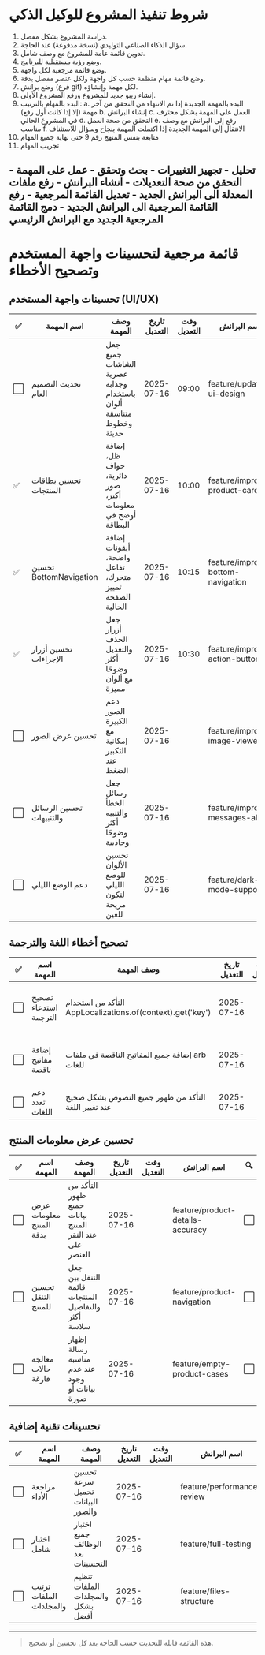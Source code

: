 # شروط تنفيذ المشروع للوكيل الذكي

1. دراسة المشروع بشكل مفصل.
2. سؤال الذكاء الصناعي التوليدي (نسخة مدفوعة) عند الحاجة.
3. تدوين قائمة عامة للمشروع مع وصف شامل.
4. وضع رؤية مستقبلية للبرنامج.
5. وضع قائمة مرجعية لكل واجهة.
6. وضع قائمة مهام منظمة حسب كل واجهة ولكل عنصر مفصل بدقة.
7. وضع برانش (فرع git) لكل مهمة وإنشاؤه.
8. إنشاء ريبو جديد للمشروع ورفع المشروع الأولي.
9. البدء بالمهام بالترتيب:
   a. البدء بالمهمة الجديدة إذا تم الانتهاء من التحقق من آخر مهمة (إلا إذا كانت أول رفع)
   b. إنشاء البرانش
   c. العمل على المهمة بشكل محترف في المشروع الحالي
   d. التحقق من صحة العمل
   e. رفع إلى البرانش مع وصف مناسب
   f. الانتقال إلى المهمة الجديدة إذا اكتملت المهمة بنجاح وسؤال للاستئناف
10. متابعة بنفس المنهج رقم 9 حتى نهاية جميع المهام
11. تجريب المهام

تحليل - تجهيز التغييرات - بحث وتحقق - عمل على المهمة - التحقق من صحة التعديلات - انشاء البرانش - رفع ملفات المعدلة الى البرانش الجديد - تعديل القائمة المرجعية - رفع القائمة المرجعية الى البرانش الجديد - دمج القائمة المرجعية الجديد مع البرانش الرئيسي 
---

# قائمة مرجعية لتحسينات واجهة المستخدم وتصحيح الأخطاء

## تحسينات واجهة المستخدم (UI/UX)
| ✅  | اسم المهمة                | وصف المهمة                                                        | تاريخ التعديل         | وقت التعديل | اسم البرانش                        | 🔍 | 🛠️ | ⚙️                                         | ملاحظات إضافية |
| -- | ------------------------ | ----------------------------------------------------------------- | --------------------- | ----------- | ----------------------------------- | -- | --- | ------------------------------------------ | -------------- |
| ⬜️ | تحديث التصميم العام      | جعل جميع الشاشات عصرية وجذابة باستخدام ألوان متناسقة وخطوط حديثة   | 2025-07-16            | 09:00       | feature/update-ui-design            | ⬜️ | ⬜️  | استخدام Material 3 وThemeData الحديثة      |                 |
| ✅ | تحسين بطاقات المنتجات    | إضافة ظل، حواف دائرية، صور أكبر، معلومات أوضح في البطاقة          | 2025-07-16            | 10:00       | feature/improve-product-cards       | ✅ | ✅  | Card مع elevation وClipRRect                | تم التنفيذ والتحقق |
| ✅ | تحسين BottomNavigation   | إضافة أيقونات واضحة، تفاعل متحرك، تمييز الصفحة الحالية            | 2025-07-16            | 10:15       | feature/improve-bottom-navigation   | ✅ | ✅  | BottomNavigationBar مع animation           | تم التنفيذ والتحقق |
| ✅ | تحسين أزرار الإجراءات    | جعل أزرار الحذف والتعديل أكثر وضوحًا مع ألوان مميزة                | 2025-07-16            | 10:30       | feature/improve-action-buttons      | ✅ | ✅  | استخدام ألوان متوافقة مع الحالة            | تم التنفيذ والتحقق |
| ⬜️ | تحسين عرض الصور          | دعم الصور الكبيرة مع إمكانية التكبير عند الضغط                     | 2025-07-16            |             | feature/improve-image-viewer        | ⬜️ | ⬜️  | InteractiveViewer أو Hero animation         |                 |
| ⬜️ | تحسين الرسائل والتنبيهات | جعل رسائل الخطأ والتنبيه أكثر وضوحًا وجاذبية                       | 2025-07-16            |             | feature/improve-messages-alerts     | ⬜️ | ⬜️  | SnackBar وDialog بتصميم حديث                |                 |
| ⬜️ | دعم الوضع الليلي         | تحسين الألوان للوضع الليلي لتكون مريحة للعين                       | 2025-07-16            |             | feature/dark-mode-support           | ⬜️ | ⬜️  | ThemeData.dark مع تخصيص الألوان             |                 |

## تصحيح أخطاء اللغة والترجمة
| ✅  | اسم المهمة                | وصف المهمة                                                        | تاريخ التعديل         | وقت التعديل | اسم البرانش                        | 🔍 | 🛠️ | ⚙️                                         | ملاحظات إضافية |
| -- | ------------------------ | ----------------------------------------------------------------- | --------------------- | ----------- | ----------------------------------- | -- | --- | ------------------------------------------ | -------------- |
| ⬜️ | تصحيح استدعاء الترجمة    | التأكد من استخدام AppLocalizations.of(context).get('key')         | 2025-07-16            |             | fix/translation-calls               | ⬜️ | ⬜️  | مراجعة جميع الملفات واستبدال الاستدعاءات   |                 |
| ⬜️ | إضافة مفاتيح ناقصة        | إضافة جميع المفاتيح الناقصة في ملفات arb للغات                     | 2025-07-16            |             | fix/missing-arb-keys                | ⬜️ | ⬜️  | مراجعة ملفات app_en.arb و app_ar.arb        |                 |
| ⬜️ | دعم تعدد اللغات           | التأكد من ظهور جميع النصوص بشكل صحيح عند تغيير اللغة              | 2025-07-16            |             | feature/multilanguage-support        | ⬜️ | ⬜️  | اختبار التطبيق باللغتين                     |                 |

## تحسين عرض معلومات المنتج
| ✅  | اسم المهمة                | وصف المهمة                                                        | تاريخ التعديل         | وقت التعديل | اسم البرانش                        | 🔍 | 🛠️ | ⚙️                                         | ملاحظات إضافية |
| -- | ------------------------ | ----------------------------------------------------------------- | --------------------- | ----------- | ----------------------------------- | -- | --- | ------------------------------------------ | -------------- |
| ⬜️ | عرض معلومات المنتج بدقة   | التأكد من ظهور جميع بيانات المنتج عند النقر على العنصر              | 2025-07-16            |             | feature/product-details-accuracy     | ⬜️ | ⬜️  | مراجعة ProductDetailsScreen وProductListScreen |                 |
| ⬜️ | تحسين التنقل للمنتج       | جعل التنقل بين قائمة المنتجات والتفاصيل أكثر سلاسة                 | 2025-07-16            |             | feature/product-navigation          | ⬜️ | ⬜️  | استخدام Hero animation أو انتقال مخصص      |                 |
| ⬜️ | معالجة حالات فارغة        | إظهار رسالة مناسبة عند عدم وجود بيانات أو صورة                     | 2025-07-16            |             | feature/empty-product-cases         | ⬜️ | ⬜️  | رسالة فارغة أو أيقونة توضيحية               |                 |

## تحسينات تقنية إضافية
| ✅  | اسم المهمة                | وصف المهمة                                                        | تاريخ التعديل         | وقت التعديل | اسم البرانش                        | 🔍 | 🛠️ | ⚙️                                         | ملاحظات إضافية |
| -- | ------------------------ | ----------------------------------------------------------------- | --------------------- | ----------- | ----------------------------------- | -- | --- | ------------------------------------------ | -------------- |
| ⬜️ | مراجعة الأداء             | تحسين سرعة تحميل البيانات والصور                                   | 2025-07-16            |             | feature/performance-review           | ⬜️ | ⬜️  | استخدام FutureBuilder وCache                |                 |
| ⬜️ | اختبار شامل               | اختبار جميع الوظائف بعد التحسينات                                  | 2025-07-16            |             | feature/full-testing                 | ⬜️ | ⬜️  | كتابة اختبارات وحدات ووظائف                |                 |
| ⬜️ | ترتيب الملفات والمجلدات   | تنظيم الملفات والمجلدات بشكل أفضل                                  | 2025-07-16            |             | feature/files-structure              | ⬜️ | ⬜️  | lib/screens, lib/models, lib/services       |                 |

---

> هذه القائمة قابلة للتحديث حسب الحاجة بعد كل تحسين أو تصحيح.
